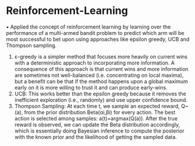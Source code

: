 # Reinforcement-Learning
• Applied the concept of reinforcement learning by learning over the performance of a multi-armed bandit problem to predict which arm will be most successful to bet upon using approaches like epsilon greedy, UCB and Thompson sampling.
1. ε-greedy is a simpler method that focuses more heavily on current wins with a deterministic approach to incorporating more information. A consequence of this approach is that    current wins and more information are sometimes not well-balanced (i.e. concentrating on local maxima), but a benefit can be that if the method happens upon a global maximum    early on it is more willing to trust it and can produce early-wins.
2. UCB: This works better than the epsilon greedy because it removes the inefficient exploration (i.e., randomly) and use upper confidence bound.
3. Thompson Sampling: At each time t, we sample an expected reward, Q~(a), from the prior distribution Beta(αi,βi) for every action. The best action is selected among samples:       a(t)=argmax(Q(a)). After the true reward is observed, we can update the Beta distribution accordingly, which is essentially doing Bayesian inference to compute the posterior     with the known prior and the likelihood of getting the sampled data. 
